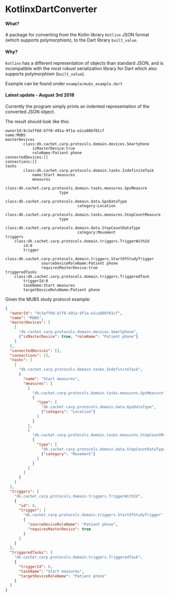 # KotlinxDartConverter

#### What?
A package for converting from the Kotlin library `Kotlinx` JSON format (which supports polymorphism), 
to the Dart library `built_value`.

#### Why?
`Kotlinx` has a different representation of objects than standard JSON, and is incompatible with 
the most robust serialization library for Dart which also supports polymorphism (`built_value`).

Example can be found under `example/mubs_example.dart`

#### Latest update - August 3rd 2018
Currently the program simply prints an indented representation of the converted JSON object.

The result should look like this:
```
ownerId:9c3aff68-b7f0-491a-9f1a-e2ca88bf01cf
name:MUBS
masterDevices
		class:dk.cachet.carp.protocols.domain.devices.Smartphone
			isMasterDevice:true
			roleName:Patient phone
connectedDevices:[]
connections:[]
tasks
		class:dk.cachet.carp.protocols.domain.tasks.IndefiniteTask
			name:Start measures
			measures
					class:dk.cachet.carp.protocols.domain.tasks.measures.GpsMeasure
						type
							class:dk.cachet.carp.protocols.domain.data.GpsDataType
								category:Location
					class:dk.cachet.carp.protocols.domain.tasks.measures.StepCountMeasure
						type
							class:dk.cachet.carp.protocols.domain.data.StepCountDataType
								category:Movement
triggers
	class:dk.cachet.carp.protocols.domain.triggers.TriggerWithId
		id:0
		trigger
			class:dk.cachet.carp.protocols.domain.triggers.StartOfStudyTrigger
				sourceDeviceRoleName:Patient phone
				requiresMasterDevice:true
triggeredTasks
	class:dk.cachet.carp.protocols.domain.triggers.TriggeredTask
		triggerId:0
		taskName:Start measures
		targetDeviceRoleName:Patient phone
```

Given the MUBS study protocol example:

```json
{
  "ownerId": "9c3aff68-b7f0-491a-9f1a-e2ca88bf01cf",
  "name": "MUBS",
  "masterDevices": [
    [
      "dk.cachet.carp.protocols.domain.devices.Smartphone",
      {"isMasterDevice": true, "roleName": "Patient phone"}
    ]
  ],
  "connectedDevices": [],
  "connections": [],
  "tasks": [
    [
      "dk.cachet.carp.protocols.domain.tasks.IndefiniteTask",
      {
        "name": "Start measures",
        "measures": [
          [
            "dk.cachet.carp.protocols.domain.tasks.measures.GpsMeasure",
            {
              "type": [
                "dk.cachet.carp.protocols.domain.data.GpsDataType",
                {"category": "Location"}
              ]
            }
          ],
          [
            "dk.cachet.carp.protocols.domain.tasks.measures.StepCountMeasure",
            {
              "type": [
                "dk.cachet.carp.protocols.domain.data.StepCountDataType",
                {"category": "Movement"}
              ]
            }
          ]
        ]
      }
    ]
  ],
  "triggers": [
    "dk.cachet.carp.protocols.domain.triggers.TriggerWithId",
    {
      "id": 0,
      "trigger": [
        "dk.cachet.carp.protocols.domain.triggers.StartOfStudyTrigger",
        {
          "sourceDeviceRoleName": "Patient phone",
          "requiresMasterDevice": true
        }
      ]
    }
  ],
  "triggeredTasks": [
    "dk.cachet.carp.protocols.domain.triggers.TriggeredTask",
    {
      "triggerId": 0,
      "taskName": "Start measures",
      "targetDeviceRoleName": "Patient phone"
    }
  ]
}
```